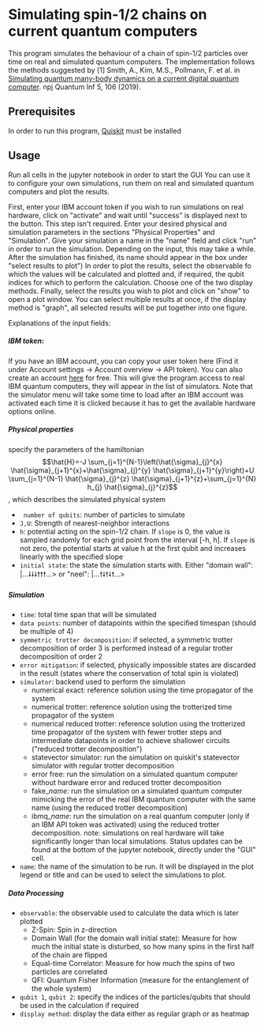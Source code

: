 # Simulating spin-1/2 chains on current quantum computers
This program simulates the behaviour of a chain of spin-1/2 particles over time on real and simulated quantum computers. The implementation follows the methods suggested by [1] Smith, A., Kim, M.S., Pollmann, F. et al. in [Simulating quantum many-body dynamics on a current digital quantum computer](https://doi.org/10.1038/s41534-019-0217-0). npj Quantum Inf 5, 106 (2019).

## Prerequisites
In order to run this program, [Quiskit](https://qiskit.org/) must be installed

## Usage
Run all cells in the jupyter notebook in order to start the GUI
You can use it to configure your own simulations, run them on real and simulated quantum computers and plot the results.

First, enter your IBM account token if you wish to run simulations on real hardware, click on "activate" and wait until "success" is displayed next to the button. This step isn't required.
Enter your desired physical and simulation parameters in the sections "Physical Properties" and "Simulation". Give your simulation a name in the "name" field and click "run" in order to run the simulation. Depending on the input, this may take a while. After the simulation has finished, its name should appear in the box under "select results to plot")
In order to plot the results, select the observable fo which the values will be calculated and plotted and, if required, the qubit indices for which to perform the calculation. Choose one of the two display methods. Finally, select the results you wish to plot and click on "show" to open a plot window. You can select multiple results at once, if the display method is "graph", all selected results will be put together into one figure.


Explanations of the input fields:
##### IBM token:
If you have an IBM account, you can copy your user token here (Find it under Account settings -> Account overview -> API token). You can also create an account [here](https://quantum-computing.ibm.com/) for free. This will give the program access to real IBM quantum computers, they will appear in the list of simulators. Note that the simulator menu will take some time to load after an IBM account was activated each time it is clicked because it has to get the available hardware options online.

##### Physical properties
specify the parameters of the hamiltonian $$\hat{H}=-J \sum_{j=1}^{N-1}\left(\hat{\sigma}_{j}^{x} \hat{\sigma}_{j+1}^{x}+\hat{\sigma}_{j}^{y} \hat{\sigma}_{j+1}^{y}\right)+U \sum_{j=1}^{N-1} \hat{\sigma}_{j}^{z} \hat{\sigma}_{j+1}^{z}+\sum_{j=1}^{N} h_{j} \hat{\sigma}_{j}^{z}$$, which describes the simulated physical system

- ` number of qubits`: number of particles to simulate
- `J,U`: Strength of nearest-neighbor interactions
- `h`: potential acting on the spin-1/2 chain. If `slope` is 0, the value is sampled randomly for each grid point from the interval [-h, h]. If `slope` is not zero, the potential starts at value h at the first qubit and increases linearly with the specified slope 
- `initial state`: the state the simulation starts with. Either "domain wall": |...🠗🠗🠗🠕🠕🠕...> or "neel": |...🠕🠗🠕🠗🠕...>

##### Simulation
- `time`: total time span that will be simulated
- `data points`: number of datapoints within the specified timespan (should be multiple of 4)
- `symmetric trotter decomposition`: if selected, a symmetric trotter decomposition of order 3 is performed instead of a regular trotter decomposition of order 2
- `error mitigation`: if selected, physically impossible states are discarded in the result (states where the conservation of total spin is violated) 
- `simulator`:  backend used to perform the simulation
	- numerical exact: reference solution using the time propagator of the system
	- numerical trotter: reference solution using the trotterized time propagator of the system
	- numerical reduced trotter: reference solution using the trotterized time propagator of the system with fewer trotter steps and intermediate datapoints in order to achieve shallower circuits ("reduced trotter decomposition")
	- statevector simulator: run the simulation on quiskit's statevector simulator with regular trotter decomposition
	- error free: run the simulation on a simulated quantum computer without hardware error and reduced trotter decomposition
	- fake_*name*: run the simulation on a simulated quantum computer mimicking the error of the real IBM quantum computer with the same name (using the reduced trotter decomposition)
	- ibmq_*name*: run the simulation on a real quantum computer (only if an IBM API token was activated) using the reduced trotter decomposition. note: simulations on real hardware will take significantly longer than local simulations. Status updates can be found at the bottom of the jupyter notebook, directly under the "GUI" cell.
- `name`: the name of the simulation to be run. It will be displayed in the plot legend or title and can be used to select the simulations to plot.

##### Data Processing
- `observable`: the observable used to calculate the data which is later plotted
  - Z-Spin: Spin in z-direction
  - Domain Wall (for the domain wall initial state): Measure for how much the initial state is disturbed, so how many spins in the first half of the chain are flipped
  - Equal-time Correlator: Measure for how much the spins of two particles are correlated
  - QFI: Quantum Fisher Information (measure for the entanglement of the whole system)
- `qubit 1`, `qubit 2`: specify the indices of the particles/qubits that should be used in the calculation if required
- `display method`: display the data either as regular graph or as heatmap
